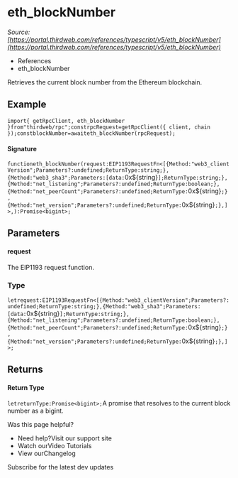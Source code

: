 # eth_blockNumber

*Source: [https://portal.thirdweb.com/references/typescript/v5/eth_blockNumber](https://portal.thirdweb.com/references/typescript/v5/eth_blockNumber)*

* References
* eth_blockNumber

Retrieves the current block number from the Ethereum blockchain.

## Example

`import{ getRpcClient, eth_blockNumber }from"thirdweb/rpc";constrpcRequest=getRpcClient({ client, chain });constblockNumber=awaiteth_blockNumber(rpcRequest);`
#### Signature

`functioneth_blockNumber(request:EIP1193RequestFn<[{Method:"web3_clientVersion";Parameters?:undefined;ReturnType:string;},{Method:"web3_sha3";Parameters:[data:`0x${string}`];ReturnType:string;},{Method:"net_listening";Parameters?:undefined;ReturnType:boolean;},{Method:"net_peerCount";Parameters?:undefined;ReturnType:`0x${string}`;},{Method:"net_version";Parameters?:undefined;ReturnType:`0x${string}`;},]>,):Promise<bigint>;`
## Parameters

#### request

The EIP1193 request function.

### Type

`letrequest:EIP1193RequestFn<[{Method:"web3_clientVersion";Parameters?:undefined;ReturnType:string;},{Method:"web3_sha3";Parameters:[data:`0x${string}`];ReturnType:string;},{Method:"net_listening";Parameters?:undefined;ReturnType:boolean;},{Method:"net_peerCount";Parameters?:undefined;ReturnType:`0x${string}`;},{Method:"net_version";Parameters?:undefined;ReturnType:`0x${string}`;},]>;`
## Returns

#### Return Type

`letreturnType:Promise<bigint>;`A promise that resolves to the current block number as a bigint.

Was this page helpful?

* Need help?Visit our support site
* Watch ourVideo Tutorials
* View ourChangelog

Subscribe for the latest dev updates

